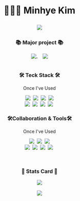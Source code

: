 <h1 align="center">👩🏻‍💻 Minhye Kim <br/>
<p align="center">
 <a href="https://minhyee-portfolio.notion.site/057874f000eb4befb82760d583b88efd"><img src="https://img.shields.io/badge/Notion-000000?style=flat-square&logo=Notion&logoColor=white"/></a>
</p>
</h1>

<div align="center">
<h3 align="center">📚 Major project 📚</h3>
  <a href="https://github.com/teamesa/km-front">
  <img align="center" src="https://github-readme-stats.vercel.app/api/pin/?username=teamesa&repo=km-front&show_icons=true&theme=dracula"/>
</a>&nbsp &nbsp
   <a href="https://github.com/mndangee/react-todo-app">
  <img align="center" src="https://github-readme-stats.vercel.app/api/pin/?username=mndangee&repo=react-todo-app&show_icons=true&theme=dracula"/>
</a>
 </div>

<br/>
<div class=pull-left>
<h3 align="center">🛠 Teck Stack 🛠️</h3>
<p align="center"> Once I've Used </p>
<p align="center">
    <img src="https://img.shields.io/badge/HTML-E34F26?style=flat-square&logo=HTML5&logoColor=white"/>&nbsp 
    <img src="https://img.shields.io/badge/CSS-1572B6?style=flat-square&logo=CSS3&logoColor=white"/>&nbsp 
    <img src="https://img.shields.io/badge/jQuery-0769AD?style=flat-square&logo=jQuery&logoColor=white"/>&nbsp 
    <img src="https://img.shields.io/badge/Sass-CC6699?style=flat-square&logo=Sass&logoColor=white"/><br/> 
    <img src="https://img.shields.io/badge/JavaScript-F7DF1E?style=flat-square&logo=JavaScript&logoColor=white"/>&nbsp 
    <img src="https://img.shields.io/badge/React-61DAFB?style=flat-square&logo=React&logoColor=white"/>&nbsp 
    <img src="https://img.shields.io/badge/TypeScript-3178C6?style=flat-square&logo=TypeScript&logoColor=white"/>&nbsp
    <img src="https://img.shields.io/badge/Next.js-000000?style=flat-square&logo=Next.js&logoColor=white"/>&nbsp 
</p>
</div>


<div class="pull-right">
<h3 align="center">🛠Collaboration & Tools🛠️</h3>
<p align="center"> Once I've Used </p>
<p align="center">
    <img src="https://img.shields.io/badge/VScode-007ACC?style=flat-square&logo=Visual Studio Code&logoColor=white"/>&nbsp 
    <img src="https://img.shields.io/badge/GitHub-181717?style=flat-square&logo=GitHub&logoColor=white"/>&nbsp 
    <img src="https://img.shields.io/badge/Git-F05032?style=flat-square&logo=Git&logoColor=white"/><br/>
    <img src="https://img.shields.io/badge/Confluence-172B4D?style=flat-square&logo=Confluence&logoColor=white"/>&nbsp
    <img src="https://img.shields.io/badge/Jira-0052CC?style=flat-square&logo=Jira&logoColor=white"/>&nbsp 
    <img src="https://img.shields.io/badge/Slack-4A154B?style=flat-square&logo=Slack&logoColor=white"/>&nbsp 
    <img src="https://img.shields.io/badge/Yarn-2C8EBB?style=flat-square&logo=yarn&logoColor=white"/>&nbsp
</p>
</div>


<br/>
<h3 align="center">📔 Stats Card 📔</h3>
<div align="center">
   <a href="https://github.com/mndangee/github-readme-stats">
  <img align="center" src="https://github-readme-stats.vercel.app/api/top-langs/?username=mndangee&layout=compact&theme=dracula" />
</a>
 <br/><br/>
 
 <a href="https://github.com/mndangee/github-readme-stats">
  <img align="center" src="https://github-readme-stats.vercel.app/api?username=mndangee&show_icons=true&theme=dracula" />
 </a> 
 
 </div>






<!--
**mndangee/mndangee** is a ✨ _special_ ✨ repository because its `README.md` (this file) appears on your GitHub profile.

Here are some ideas to get you started:

- 🔭 I’m currently working on ...
- 🌱 I’m currently learning ...
- 👯 I’m looking to collaborate on ...
- 🤔 I’m looking for help with ...
- 💬 Ask me about ...
- 📫 How to reach me: ...
- 😄 Pronouns: ...
- ⚡ Fun fact: ...
-->
